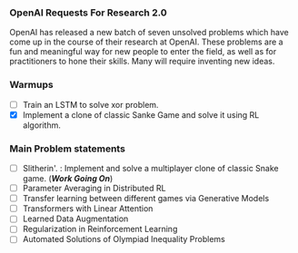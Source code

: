 ### OpenAI Requests For Research 2.0

OpenAI has released a new batch of seven unsolved problems which have come up in the course of their research at OpenAI. These problems are a fun and meaningful way for new people to enter the field, as well as for practitioners to hone their skills. Many will require inventing new ideas.

### Warmups
- [ ] Train an LSTM to solve xor problem.
- [x] Implement a clone of classic Sanke Game and solve it using RL algorithm.

### Main Problem statements

- [ ] Slitherin'. : Implement and solve a multiplayer clone of classic Snake game.  (***Work Going On***)
- [ ] Parameter Averaging in Distributed RL 
- [ ] Transfer learning between different games via Generative Models
- [ ] Transformers with Linear Attention
- [ ] Learned Data Augmentation
- [ ] Regularization in Reinforcement Learning
- [ ] Automated Solutions of Olympiad Inequality Problems
